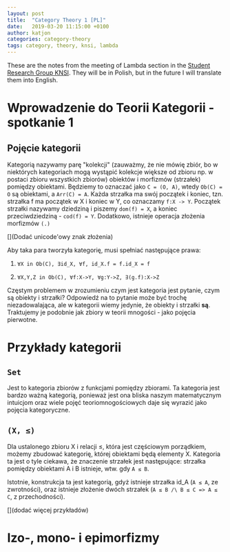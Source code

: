 ```yaml
---
layout: post
title:  "Category Theory 1 [PL]"
date:   2019-03-20 11:15:00 +0100
author: katjon
categories: category-theory
tags: category, theory, knsi, lambda
---
```


These are the notes from the meeting of Lambda section in the [Student Research Group KNSI][knsi]. They will be in Polish, but in the future I will translate them into English.

[knsi]: https:/knsi-wppt.github.io


Wprowadzenie do Teorii Kategorii - spotkanie 1
===

Pojęcie kategorii
---

Kategorią nazywamy parę "kolekcji" (zauważmy, że nie mówię zbiór, bo w niektórych kategoriach mogą wystąpić kolekcje większe od zbioru np. w postaci zbioru wszystkich zbiorów) obiektów i morfizmów (strzałek) pomiędzy obiektami. Będziemy to oznaczać jako `C = (O, A)`, wtedy `Ob(C) = O` są obiektami, a `Arr(C) = A`. Każda strzałka ma swój początek i koniec, tzn. strzałka f ma początek w X i koniec w Y, co oznaczamy `f:X -> Y`. Początek strzałki nazywamy dziedziną i piszemy `dom(f) = X`, a koniec przeciwdziedziną - `cod(f) = Y`. Dodatkowo, istnieje operacja złożenia morfizmów `(.)` 

[](Dodać unicode'owy znak złożenia)

Aby taka para tworzyła kategorię, musi spełniać następujące prawa:

1. `∀X in Ob(C), ∃id_X, ∀f, id_X.f = f.id_X = f`

2. `∀X,Y,Z in Ob(C), ∀f:X->Y, ∀g:Y->Z, ∃(g.f):X->Z`

Częstym problemem w zrozumieniu czym jest kategoria jest pytanie, czym są obiekty i strzałki? Odpowiedź na to pytanie może być trochę niezadowalająca, ale w kategorii wiemy jedynie, że obiekty i strzałki **są**. Traktujemy je podobnie jak zbiory w teorii mnogości - jako pojęcia pierwotne.

Przykłady kategorii
===

`Set`
---
Jest to kategoria zbiorów z funkcjami pomiędzy zbiorami. Ta kategoria jest bardzo ważną kategorią, ponieważ jest ona bliska naszym matematycznym intuicjom oraz wiele pojęć teoriomnogościowych daje się wyrazić jako pojęcia kategoryczne.

`(X, ≤)`
---
Dla ustalonego zbioru X i relacji ≤, która jest częściowym porządkiem, możemy zbudować kategorię, której obiektami będą elementy X. Kategoria ta jest o tyle ciekawa, że znaczenie strzałek jest następujące:
strzałka pomiędzy obiektami A i B istnieje, wtw. gdy `A ≤ B`.

Istotnie, konstrukcja ta jest kategorią, gdyż istnieje strzałka id_A (`A ≤ A`, ze zwrotności), oraz istnieje złożenie dwóch strzałek (`A ≤ B /\ B ≤ C => A ≤ C`, z przechodności).

[](dodać więcej przykładów)

Izo-, mono- i epimorfizmy
===

